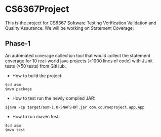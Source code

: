 # CS6367Project
This is the project for CS6367 Software Testing Verification Validation and Quality Assurance.
We will be working on Statement Coverage.


## Phase-1
An automated coverage collection tool that would collect the statement coverage for 10 real-world java projects (>1000 lines of code) with JUnit tests (>50 tests) from GitHub.

- How to build the project:
```
$cd asm
$mvn package
```
- How to test run the newly compiled JAR:
```
$java -cp target/asm-1.0-SNAPSHOT.jar com.courseproject.app.App
```
- How to run maven test:
```
$cd asm
$mvn test
```
